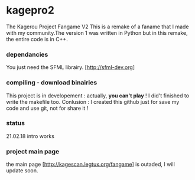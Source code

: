 # kagepro2
The Kagerou Project Fangame V2
This is a remake of a faname that I made with my community.The version 1 was written in Python but in this remake, the entire code is in C++.

### dependancies
You just need the SFML librairy. [http://sfml-dev.org]

### compiling - download binairies
This project is in developement : actually, **you can't play** !
I did't finished to write the makefile too.
Conlusion : I created this github just for save my code and use git, not for share it !

### status
21.02.18 intro works

### project main page
the main page [http://kagescan.legtux.org/fangame] is outaded, I will update soon.
